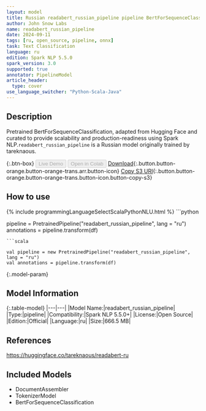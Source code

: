 ```yaml
---
layout: model
title: Russian readabert_russian_pipeline pipeline BertForSequenceClassification from tareknaous
author: John Snow Labs
name: readabert_russian_pipeline
date: 2024-09-11
tags: [ru, open_source, pipeline, onnx]
task: Text Classification
language: ru
edition: Spark NLP 5.5.0
spark_version: 3.0
supported: true
annotator: PipelineModel
article_header:
  type: cover
use_language_switcher: "Python-Scala-Java"
---
```


## Description

Pretrained BertForSequenceClassification, adapted from Hugging Face and curated to provide scalability and production-readiness using Spark NLP.`readabert_russian_pipeline` is a Russian model originally trained by tareknaous.

{:.btn-box}
<button class="button button-orange" disabled>Live Demo</button>
<button class="button button-orange" disabled>Open in Colab</button>
[Download](https://s3.amazonaws.com/auxdata.johnsnowlabs.com/public/models/readabert_russian_pipeline_ru_5.5.0_3.0_1726015922524.zip){:.button.button-orange.button-orange-trans.arr.button-icon}
[Copy S3 URI](s3://auxdata.johnsnowlabs.com/public/models/readabert_russian_pipeline_ru_5.5.0_3.0_1726015922524.zip){:.button.button-orange.button-orange-trans.button-icon.button-copy-s3}

## How to use



<div class="tabs-box" markdown="1">
{% include programmingLanguageSelectScalaPythonNLU.html %}
```python

pipeline = PretrainedPipeline("readabert_russian_pipeline", lang = "ru")
annotations =  pipeline.transform(df)   

```
```scala

val pipeline = new PretrainedPipeline("readabert_russian_pipeline", lang = "ru")
val annotations = pipeline.transform(df)

```
</div>

{:.model-param}
## Model Information

{:.table-model}
|---|---|
|Model Name:|readabert_russian_pipeline|
|Type:|pipeline|
|Compatibility:|Spark NLP 5.5.0+|
|License:|Open Source|
|Edition:|Official|
|Language:|ru|
|Size:|666.5 MB|

## References

https://huggingface.co/tareknaous/readabert-ru

## Included Models

- DocumentAssembler
- TokenizerModel
- BertForSequenceClassification